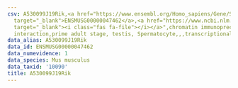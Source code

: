 ```yaml
---
csv: A530099J19Rik,<a href="https://www.ensembl.org/Homo_sapiens/Gene/Summary?db=core;g=ENSMUSG00000047462"
  target="_blank">ENSMUSG00000047462</a>,<a href="https://www.ncbi.nlm.nih.gov/pubmed/25450459"
  target="_blank"><i class="fas fa-file"></i></a>",chromatin immunoprecipitation assay,direct
  interaction,prime adult stage, testis, Spermatocyte,,,transcriptional regulation,
data_alias: A530099J19Rik
data_id: ENSMUSG00000047462
data_numevidence: 1
data_species: Mus musculus
data_taxid: '10090'
title: A530099J19Rik
---
```

